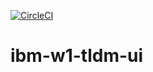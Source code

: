 [![CircleCI](https://circleci.com/gh/stackroute/ibm-w1-tldm-ui/tree/v1.0.0.svg?style=svg)](https://circleci.com/gh/stackroute/ibm-w1-tldm-ui/tree/v1.0.0)
# ibm-w1-tldm-ui
